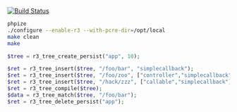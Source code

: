

[![Build Status](https://travis-ci.org/c9s/php-r3.svg?branch=master)](https://travis-ci.org/c9s/php-r3)

```sh
phpize
./configure --enable-r3 --with-pcre-dir=/opt/local
make clean
make
```



```php
$tree = r3_tree_create_persist("app", 10);

$ret = r3_tree_insert($tree, "/foo/bar", "simplecallback");
$ret = r3_tree_insert($tree, "/foo/zoo", ["controller","simplecallback"]);
$ret = r3_tree_insert($tree, "/hack/zzz", ["callable","simplecallback"]);
$ret = r3_tree_compile($tree);
$data = r3_tree_match($tree, "/foo/bar");
$ret = r3_tree_delete_persist("app");
```

